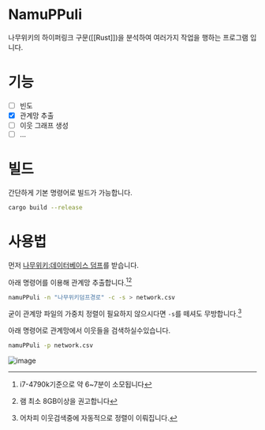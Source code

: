# NamuPPuli
나무위키의 하이퍼링크 구문([[Rust]])을 분석하여 여러가지 작업을 행하는 프로그램 입니다.

# 기능
- [ ] 빈도
- [x] 관계망 추출
- [ ] 이웃 그래프 생성
- [ ] ...

# 빌드
간단하게 기본 명령어로 빌드가 가능합니다.
``` bash
cargo build --release
```

# 사용법
먼저 [나무위키:데이터베이스 덤프](https://namu.wiki/w/%EB%82%98%EB%AC%B4%EC%9C%84%ED%82%A4:%EB%8D%B0%EC%9D%B4%ED%84%B0%EB%B2%A0%EC%9D%B4%EC%8A%A4%20%EB%8D%A4%ED%94%84)를 받습니다.

아래 명령어를 이용해 관계망 추출합니다.[^1][^2]
``` bash
namuPPuli -n "나무위키덤프경로" -c -s > network.csv
```
굳이 관계망 파일의 가중치 정렬이 필요하지 않으시다면 ``-s``를 떼셔도 무방합니다.[^3]

아래 명령어로 관계망에서 이웃들을 검색하실수있습니다.
``` bash
namuPPuli -p network.csv
```
![image](https://user-images.githubusercontent.com/8307128/193088031-5071d7fd-8f9f-4cd5-9193-aa2597fd5cfe.png)

[^1]:i7-4790k기준으로 약 6~7분이 소모됩니다
[^2]:램 최소 8GB이상을 권고합니다
[^3]:어차피 이웃검색중에 자동적으로 정렬이 이뤄집니다.
